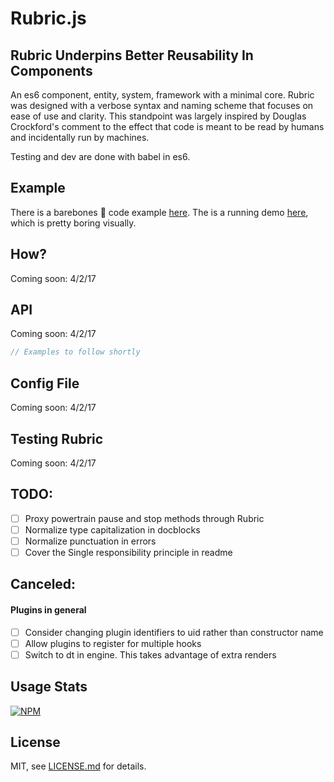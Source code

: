# Rubric.js

## Rubric Underpins Better Reusability In Components

An es6 component, entity, system, framework with a minimal core. Rubric was designed with a verbose syntax and naming scheme that focuses on ease of use and clarity. This standpoint was largely inspired by Douglas Crockford's comment to the effect that code is meant to be read by humans and incidentally run by machines.

Testing and dev are done with babel in es6.

## Example
There is a barebones 🍖 code example [here](https://github.com/limeandcoconut/rubric-example).
The is a running demo [here](http://rubric.thejacobsmith.com/), which is pretty boring visually.

## How?

Coming soon: 4/2/17

## API

Coming soon: 4/2/17

```js
// Examples to follow shortly
```

## Config File

Coming soon: 4/2/17

## Testing Rubric

Coming soon: 4/2/17

## TODO:

- [ ] Proxy powertrain pause and stop methods through Rubric
- [ ] Normalize type capitalization in docblocks
- [ ] Normalize punctuation in errors
- [ ] Cover the Single responsibility principle in readme

## Canceled:
#### Plugins in general
- [ ] Consider changing plugin identifiers to uid rather than constructor name
- [ ] Allow plugins to register for multiple hooks
- [ ] Switch to dt in engine. This takes advantage of extra renders

## Usage Stats

[![NPM](https://nodei.co/npm/rubricjs.png?downloads=true&downloadRank=true&stars=true)](https://nodei.co/npm/rubricjs/)

## License

MIT, see [LICENSE.md](http://github.com/limeandcoconut/rubricjs/blob/master/LICENSE.md) for details.
